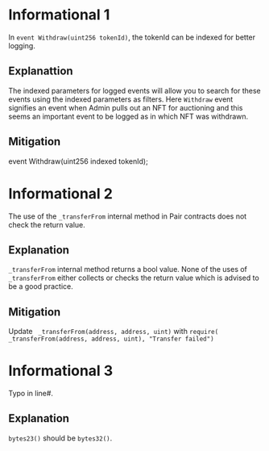 # Informational 1
In `event Withdraw(uint256 tokenId)`, the tokenId can be indexed for better logging. 

## Explanattion
The indexed parameters for logged events will allow you to search for these events using the indexed parameters as filters. Here `Withdraw` event signifies an event when Admin pulls out an NFT for auctioning and this seems an important event to be logged as in which NFT was withdrawn.

## Mitigation
event Withdraw(uint256 indexed tokenId);

# Informational 2
The use of the `_transferFrom` internal method in Pair contracts does not check the return value.

## Explanation
`_transferFrom` internal method returns a bool value. None of the uses of `_transferFrom` either collects or checks the return value which is advised to be a good practice.

## Mitigation
Update ` _transferFrom(address, address, uint)` with `require( _transferFrom(address, address, uint), "Transfer failed")`

# Informational 3
Typo in line#.

## Explanation
`bytes23()` should be `bytes32()`.


